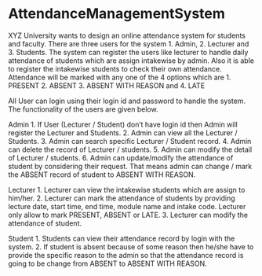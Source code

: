 # AttendanceManagementSystem
XYZ University wants to design an online attendance system for students and faculty. There are three users for the system 1. Admin, 2. Lecturer and 3. Students. The system can register the users like lecturer to handle daily attendance of students which are assign intakewise by admin. Also it is able to register the intakewise students to check their own attendance. Attendance will be marked with any one of the 4 options which are 1. PRESENT 2. ABSENT 3. ABSENT WITH REASON and 4. LATE 
 
All User can login using their login id and password to handle the system. The       functionality of the users are given below. 
 
Admin 1. If User (Lecturer / Student) don’t have login id then Admin will register the Lecturer and Students.  2. Admin can view all the Lecturer / Students. 3. Admin can search specific Lecturer / Student record. 4. Admin can delete the record of Lecturer / students. 5. Admin can modify the detail of Lecturer / students. 6. Admin can update/modify the attendance of student by considering their request. That means admin can change / mark the ABSENT record of student to ABSENT WITH REASON. 
 
Lecturer 1. Lecturer can view the intakewise students which are assign to him/her. 2. Lecturer can mark the attendance of students by providing lecture date, start time, end time, module name and intake code. Lecturer only allow to mark PRESENT, ABSENT or LATE. 3. Lecturer can modify the attendance of student. 
 
Student 1. Students can view their attendance record by login with the system. 2. If student is absent because of some reason then he/she have to provide the specific reason to the admin so that the attendance record is going to be change from ABSENT to ABSENT WITH REASON.  
 
